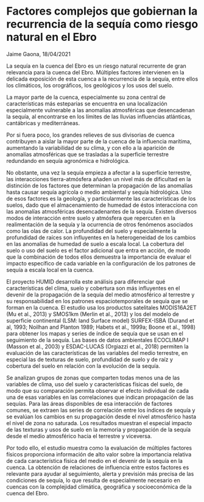 # Factores complejos que gobiernan la recurrencia de la sequía como riesgo natural en el Ebro

Jaime Gaona, 18/04/2021

La sequía en la cuenca del Ebro es un riesgo natural recurrente de gran relevancia para la cuenca del Ebro. Múltiples factores intervienen en la delicada exposición de esta cuenca a la recurrencia de la sequía, entre ellos los climáticos, los orográficos, los geológicos y los usos del suelo.

La mayor parte de la cuenca, especialmente su zona central de características más esteparias se encuentra en una localización especialmente vulnerable a las anomalías atmosféricas que desencadenan la sequía, al encontrarse en los límites de las lluvias influencias atlánticas, cantábricas y mediterráneas. 

Por si fuera poco, los grandes relieves de sus divisorias de cuenca contribuyen a aislar la mayor parte de la cuenca de la influencia marítima, aumentando la variabilidad de su clima, y con ello a la aparición de anomalías atmosféricas que se trasladas a la superficie terrestre redundando en sequía agronómica e hidrológica.

No obstante, una vez la sequía empieza a afectar a la superficie terrestre, las interacciones tierra-atmósfera añaden un nivel más de dificultad en la distinción de los factores que determinan la propagación de las anomalías hasta causar sequía agrícola o medio ambiental y sequía hidrológica. Uno de esos factores es la geología, y particularmente las características de los suelos, dado que el almacenamiento de humedad de éstos interacciona con las anomalías atmosféricas desencadenantes de la sequía. Existen diversos modos de interacción entre suelo y atmósfera que repercuten en la realimentación de la sequía y la ocurrencia de otros fenómenos asociados como las olas de calor. La profundidad del suelo y especialmente la profundidad de raíces son influyentes en la heterogeneidad de los cambios en las anomalías de humedad de suelo a escala local. La cobertura del suelo o uso del suelo es el factor adicional que entra en acción, de modo que la combinación de todos ellos demuestra la importancia de evaluar el impacto específico de cada variable en la configuración de los patrones de sequía a escala local en la cuenca.

El proyecto HUMID desarrolla este análisis para diferenciar qué características del clima, suelo y cobertura son más influyentes en el devenir de la propagación de la sequía del medio atmosférico al terrestre y su responsabilidad en los patrones espaciotemporales de sequía que se forman en la cuenca. El estudio usa los productos satelitales MODIS16A2ET (Mu et al., 2013) y SMOS1km (Merlin et al., 2013) y los del modelo de superficie continental (LSM: land Surface model) SURFEX-ISBA (Durand et al, 1993; Noilhan and Planton 1989; Habets et al., 1999a; Boone et al., 1998) para obtener los mapas y series de índice de sequía que se usan en el seguimiento de la sequía. Las bases de datos ambientales ECOCLIMAP I (Masson et al., 2003) y ESDAC-LUCAS (Orgiazzi et al., 2018) permiten la evaluación de las características de las variables del medio terrestre, en especial las de texturas de suelo, profundidad de suelo y de raíz y cobertura del suelo en relación con la evolución de la sequía. 

Se analizan grupos de zonas que comparten todas menos una de las variables de clima, uso del suelo y características físicas del suelo, de modo que su comparación permita observar el efecto individual de cada una de esas variables en las correlaciones que indican propagación de las sequías. Para las áreas disponibles de esa interacción de factores comunes, se extraen las series de correlación entre los índices de sequía y se evalúan los cambios en su propagación desde el nivel atmosférico hasta el nivel de zona no saturada.  Los resultados muestran el especial impacto de las texturas y usos de suelo en la memoria y propagación de la sequía desde el medio atmosférico hacia el terrestre y viceversa.

Por todo ello, el estudio muestra como la evaluación de múltiples factores físicos proporciona información de alto valor sobre la importancia relativa de cada característica física del medio en el devenir de la sequía en la cuenca. La obtención de relaciones de influencia entre estos factores es relevante para ayudar al seguimiento, alerta y previsión más precisa de las condiciones de sequía, lo que resulta de especialmente necesario en cuencas con la complejidad climática, geográfica y socioeconómica de la cuenca del Ebro.

